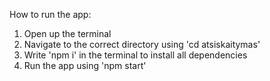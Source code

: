 How to run the app: 

1. Open up the terminal
2. Navigate to the correct directory using 'cd atsiskaitymas'
3. Write 'npm i' in the terminal to install all dependencies
4. Run the app using 'npm start'
